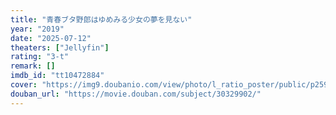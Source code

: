 ```yaml
---
title: "青春ブタ野郎はゆめみる少女の夢を見ない"
year: "2019"
date: "2025-07-12"
theaters: ["Jellyfin"]
rating: "3-t"
remark: []
imdb_id: "tt10472884"
cover: "https://img9.doubanio.com/view/photo/l_ratio_poster/public/p2597748316.jpg"
douban_url: "https://movie.douban.com/subject/30329902/"
---
```

